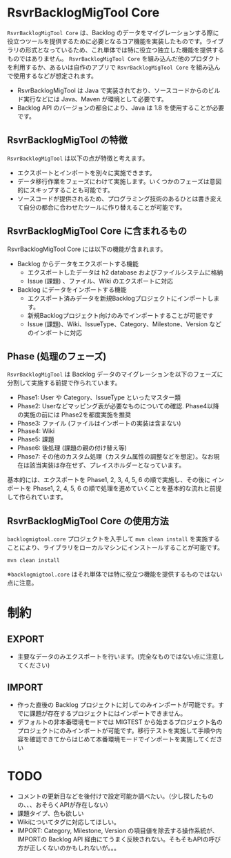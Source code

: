# RsvrBacklogMigTool Core

`RsvrBacklogMigTool Core` は、Backlog のデータをマイグレーションする際に役立つツールを提供するために必要となるコア機能を実装したものです。ライブラリの形式となっているため、これ単体では特に役立つ独立した機能を提供するものではありません。
`RsvrBacklogMigTool Core` を組み込んだ他のプロダクトを利用するか、あるいは自作のアプリで `RsvrBacklogMigTool Core` を組み込んで使用するなどが想定されます。

- RsvrBacklogMigTool は Java で実装されており、ソースコードからのビルド実行などには Java、Maven が環境として必要です。
- Backlog API のバージョンの都合により、Java は 1.8 を使用することが必要です。

## RsvrBacklogMigTool の特徴

`RsvrBacklogMigTool` は以下の点が特徴と考えます。

- エクスポートとインポートを別々に実施できます。
- データ移行作業をフェーズにわけて実施します。いくつかのフェーズは意図的にスキップすることも可能です。
- ソースコードが提供されるため、プログラミング技術のあるひとは書き変えて自分の都合に合わせたツールに作り替えることが可能です。

## RsvrBacklogMigTool Core に含まれるもの

RsvrBacklogMigTool Core には以下の機能が含まれます。

- Backlog からデータをエクスポートする機能
    - エクスポートしたデータは h2 database およびファイルシステムに格納
    - Issue (課題) 、ファイル、Wiki のエクスポートに対応
- Backlog にデータをインポートする機能
    - エクスポート済みデータを新規Backlogプロジェクトにインポートします。
    - 新規Backlogプロジェクト向けのみでインポートすることが可能です
    - Issue (課題)、Wiki、IssueType、Category、Milestone、Version などのインポートに対応

## Phase (処理のフェーズ)

`RsvrBacklogMigTool` は Backlog データのマイグレーションを以下のフェーズに分割して実施する前提で作られています。

- Phase1: User や Category、IssueType といったマスター類
- Phase2: Userなどマッピング表が必要なものについての確認. Phase4以降の実施の前には Phase2を都度実施を推奨
- Phase3: ファイル (ファイルはインポートの実装は含まない)
- Phase4: Wiki
- Phase5: 課題
- Phase6: 後処理 (課題の親の付け替え等)
- Phase7: その他のカスタム処理（カスタム属性の調整などを想定）。なお現在は該当実装は存在せず、プレイスホルダーとなっています。

基本的には、エクスポートを Phase1, 2, 3, 4, 5, 6 の順で実施し、その後に インポートを Phase1, 2, 4, 5, 6 の順で処理を進めていくことを基本的な流れと前提して作られています。

## RsvrBacklogMigTool Core の使用方法

`backlogmigtool.core` プロジェクトを入手して `mvn clean install` を実施することにより、ライブラリをローカルマシンにインストールすることが可能です。

```
mvn clean install
```

※`backlogmigtool.core` はそれ単体では特に役立つ機能を提供するものではない点に注意。

# 制約

## EXPORT

- 主要なデータのみエクスポートを行います。(完全なものではない点に注意してください)

## IMPORT

- 作った直後の Backlog プロジェクトに対してのみインポートが可能です。すでに課題が存在するプロジェクトにはインポートできません。
- デフォルトの非本番環境モードでは MIGTEST から始まるプロジェクト名のプロジェクトにのみインポートが可能です。移行テストを実施して手順や内容を確認できてからはじめて本番環境モードでインポートを実施してください

# TODO

- コメントの更新日などを後付けで設定可能か調べたい。（少し探したものの、、、おそらくAPIが存在しない）
- 課題タイプ、色も欲しい
- Wikiについてタグに対応してほしい。
- IMPORT: Category, Milestone, Version の項目値を除去する操作系統が、IMPORTの Backlog API 経由にてうまく反映されない。そもそもAPIの呼び方が正しくないのかもしれないが。。。

